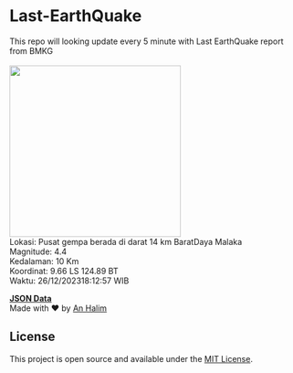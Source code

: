 # Last-EarthQuake
This repo will looking update every 5 minute with Last EarthQuake report from BMKG
<br>
<br>
<img src="https://static.bmkg.go.id/20231226181257.mmi.jpg" width="300"/>
<br>
Lokasi: Pusat gempa berada di darat 14 km BaratDaya Malaka <br>
Magnitude: 4.4 <br>
Kedalaman: 10 Km <br>
Koordinat: 9.66 LS 124.89 BT <br>
Waktu: 26/12/202318:12:57 WIB <br>

<a href="./data/data.json">**JSON Data**</a>
<br>
Made with ❤️ by <a href="https://github.com/an-halim">An Halim</a>
## License

This project is open source and available under the [MIT License](LICENSE).

